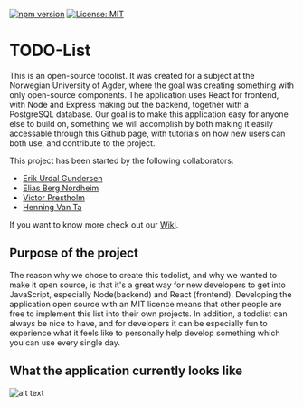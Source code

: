 [![npm version](https://badge.fury.io/js/react.svg)](https://badge.fury.io/js/react)
[![License: MIT](https://img.shields.io/badge/License-MIT-yellow.svg)](https://opensource.org/licenses/MIT)

# TODO-List

This is an open-source todolist. It was created for a subject at the Norwegian University of Agder, where the goal was creating something with only open-source components. The application uses React for frontend, with Node and Express making out the backend, together with a PostgreSQL database. Our goal is to make this application easy for anyone else to build on, something we will accomplish by both making it easily accessable through this Github page, with tutorials on how new users can both use, and contribute to the project.

This project has been started by the following collaborators:

- [Erik Urdal Gundersen](https://github.com/Erikug)   
- [Elias Berg Nordheim](https://github.com/EliasBN)   
- [Victor Prestholm](https://github.com/Prestholm)  
- [Henning Van Ta](https://github.com/Henningermaskin)  

If you want to know more check out our [Wiki](https://github.com/EliasBN/todo/wiki).

## Purpose of the project
The reason why we chose to create this todolist, and why we wanted to make it open source, is that it's a great way for new developers to get into JavaScript, especially Node(backend) and React (frontend). Developing the application open source with an MIT licence means that other people are free to implement this list into their own projects. In addition, a todolist can always be nice to have, and for developers it can be especially fun to experience what it feels like to personally help develop something which you can use every single day.  

## What the application currently looks like

![alt text](https://scontent-arn2-1.xx.fbcdn.net/v/t1.15752-9/61830869_1057901791086120_2035543146565206016_n.png?_nc_cat=107&_nc_ht=scontent-arn2-1.xx&oh=603d957a59976633614560abe209eb74&oe=5D5DCB97)
